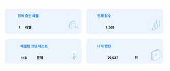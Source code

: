 [![](https://github.com/libtv/github-programmers-rank/blob/master/lib/result.svg)](https://github.com/libtv/github-programmers-rank)
